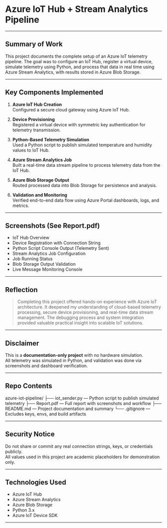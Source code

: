 
# Azure IoT Hub + Stream Analytics Pipeline

---

## Summary of Work

This project documents the complete setup of an Azure IoT telemetry pipeline. The goal was to configure an IoT Hub, register a virtual device, simulate telemetry using Python, and process that data in real time using Azure Stream Analytics, with results stored in Azure Blob Storage.

---

## Key Components Implemented

1. **Azure IoT Hub Creation**  
   Configured a secure cloud gateway using Azure IoT Hub.

2. **Device Provisioning**  
   Registered a virtual device with symmetric key authentication for telemetry transmission.

3. **Python-Based Telemetry Simulation**  
   Used a Python script to publish simulated temperature and humidity values to IoT Hub.

4. **Azure Stream Analytics Job**  
   Built a real-time data stream pipeline to process telemetry data from the IoT Hub.

5. **Azure Blob Storage Output**  
   Routed processed data into Blob Storage for persistence and analysis.

6. **Validation and Monitoring**  
   Verified end-to-end data flow using Azure Portal dashboards, logs, and metrics.

---

## Screenshots (See Report.pdf)

* IoT Hub Overview  
* Device Registration with Connection String  
* Python Script Console Output (Telemetry Sent)  
* Stream Analytics Job Configuration  
* Job Running Status  
* Blob Storage Output Validation  
* Live Message Monitoring Console  

---

## Reflection

> Completing this project offered hands-on experience with Azure IoT architecture. It deepened my understanding of cloud-based telemetry processing, secure device provisioning, and real-time data stream management. The debugging process and system integration provided valuable practical insight into scalable IoT solutions.

---

## Disclaimer

This is a **documentation-only project** with no hardware simulation.  
All telemetry was simulated in Python, and validation was done via screenshots and dashboard verification.

---

## Repo Contents

azure-iot-pipeline/
├── iot_sender.py           — Python script to publish simulated telemetry
├── Report.pdf              — Full report with screenshots and workflow
├── README.md               — Project documentation and summary
└── .gitignore              — Excludes keys, envs, and build artifacts

---

## Security Notice

Do not share or commit any real connection strings, keys, or credentials publicly.  
All values used in this project are academic placeholders for demonstration only.

---

## Technologies Used

- Azure IoT Hub  
- Azure Stream Analytics  
- Azure Blob Storage  
- Python 3.x  
- Azure IoT Device SDK

---
